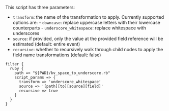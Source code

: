 This script has three parameters:

 - `transform`: the name of the transformation to apply. Currently supported
                options are:
                - `downcase`: replace uppercase letters with their lowercase counterparts
                - `underscore_whitespace`: replace whitespace with underscores
 - `source`:    if provided, only the value at the provided field reference will
                be estimated (default: entire event)
 - `recursive`: whether to recursively walk through child nodes to apply the
                field name transformations (default: false)

~~~
filter {
  ruby {
    path => "${PWD}/kv_space_to_underscore.rb"
    script_params => {
      transform => 'underscore_whitespace'
      source => '[path][to][source][field]'
      recursive => true
    }
  }
}
~~~
